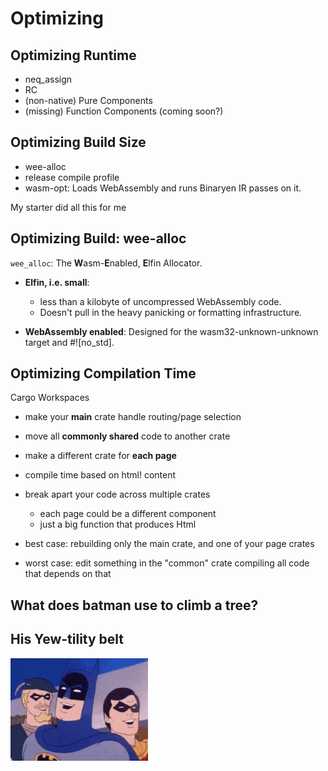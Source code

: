 # Optimizing

## Optimizing Runtime

- neq_assign
- RC
- (non-native) Pure Components
- (missing) Function Components (coming soon?)

## Optimizing Build Size

- wee-alloc
- release compile profile
- wasm-opt: Loads WebAssembly and runs Binaryen IR passes on it.

<div class="notes">
My starter did all this for me
</div>

## Optimizing Build: wee-alloc

`wee_alloc`: The <b>W</b>asm-<b>E</b>nabled, <b>E</b>lfin Allocator.

- **Elfin, i.e. small**:

  - less than a kilobyte of uncompressed WebAssembly code.
  - Doesn't pull in the heavy panicking or formatting infrastructure.

- **WebAssembly enabled**: Designed for the wasm32-unknown-unknown target and #![no_std].

## Optimizing Compilation Time

Cargo Workspaces

- make your **main** crate handle routing/page selection

- move all **commonly shared** code to another crate

- make a different crate for **each page**

<div class="notes">

- compile time based on html! content

- break apart your code across multiple crates

  - each page could be a different component
  - just a big function that produces Html

- best case: rebuilding only the main crate, and one of your page crates

- worst case: edit something in the "common" crate compiling all code that depends on that

</div>

## What does batman use to climb a tree?

## His Yew-tility belt

![](./assets/batman.gif)
